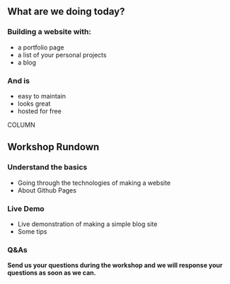 ---
---

## What are we doing today?

### Building a website with:

* a portfolio page
* a list of your personal projects
* a blog

### And is

* easy to maintain
* looks great
* hosted for free

COLUMN

## Workshop Rundown

### Understand the basics

* Going through the technologies of making a website
* About Github Pages

### Live Demo

* Live demonstration of making a simple blog site
* Some tips

### Q&As

**Send us your questions during the workshop and we will response your questions as soon as we can.**
